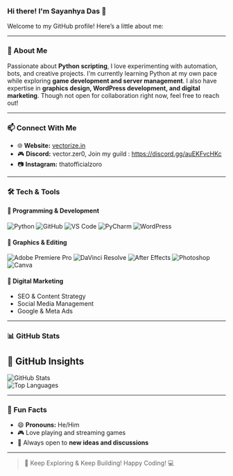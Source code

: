 ### Hi there! I'm Sayanhya Das 👋

Welcome to my GitHub profile! Here’s a little about me:

---

### 🔹 About Me

Passionate about **Python scripting**, I love experimenting with automation, bots, and creative projects. I'm currently learning Python at my own pace while exploring **game development and server management**. I also have expertise in **graphics design, WordPress development, and digital marketing**. Though not open for collaboration right now, feel free to reach out!

---

### 📫 Connect With Me

- 🌐 **Website:** [vectorize.in](https://vectorize.in)
- 🎮 **Discord:** vector.zer0, Join my guild : https://discord.gg/auEKFvcHKc 
- 📷 **Instagram:** thatofficialzoro

---

### 🛠️ Tech & Tools

#### 🚀 Programming & Development
![Python](https://img.shields.io/badge/Python-3776AB?style=for-the-badge&logo=python&logoColor=white)
![GitHub](https://img.shields.io/badge/GitHub-100000?style=for-the-badge&logo=github&logoColor=white)
![VS Code](https://img.shields.io/badge/VS%20Code-007ACC?style=for-the-badge&logo=visual-studio-code&logoColor=white)
![PyCharm](https://img.shields.io/badge/PyCharm-000000?style=for-the-badge&logo=pycharm&logoColor=white)
![WordPress](https://img.shields.io/badge/WordPress-21759B?style=for-the-badge&logo=wordpress&logoColor=white)

#### 🎨 Graphics & Editing
![Adobe Premiere Pro](https://img.shields.io/badge/Premiere%20Pro-9999FF?style=for-the-badge&logo=adobe-premiere-pro&logoColor=white)
![DaVinci Resolve](https://img.shields.io/badge/DaVinci%20Resolve-FF5F00?style=for-the-badge&logo=davinci-resolve&logoColor=white)
![After Effects](https://img.shields.io/badge/After%20Effects-9999FF?style=for-the-badge&logo=adobe-after-effects&logoColor=white)
![Photoshop](https://img.shields.io/badge/Photoshop-31A8FF?style=for-the-badge&logo=adobe-photoshop&logoColor=white)
![Canva](https://img.shields.io/badge/Canva-00C4CC?style=for-the-badge&logo=canva&logoColor=white)

#### 📢 Digital Marketing
- SEO & Content Strategy
- Social Media Management
- Google & Meta Ads

---

### 📊 GitHub Stats

## 🚀 GitHub Insights  

![GitHub Stats](https://github-readme-stats-sigma-five.vercel.app/api?username=dasssayanhya&show_icons=true&theme=light&count_private=true)  
![Top Languages](https://github-readme-stats-sigma-five.vercel.app/api/top-langs/?username=dasssayanhya&layout=compact&theme=light&langs_count=6)  

---

### 🎯 Fun Facts

- 😄 **Pronouns:** He/Him
- 🎮 Love playing and streaming games
- 💭 Always open to **new ideas and discussions**

---

> 🚀 Keep Exploring & Keep Building! Happy Coding! 💻
